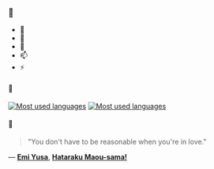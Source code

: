 ### 👋

- 🔭
- 🌱
- 💬
- 📫
- ⚡

#### 🧏

[![Most used languages](https://github-readme-stats-aynah.vercel.app/api/top-langs/?username=aynh&theme=solarized-dark&langs_count=6&layout=compact&hide_title=true)](https://github.com/anuraghazra/github-readme-stats#gh-dark-mode-only)
[![Most used languages](https://github-readme-stats-aynah.vercel.app/api/top-langs/?username=aynh&theme=solarized-light&langs_count=6&layout=compact&hide_title=true)](https://github.com/anuraghazra/github-readme-stats#gh-light-mode-only)

#### 💬

> "You don't have to be reasonable when you're in love."

&mdash; [**Emi Yusa**](https://myanimelist.net/character.php?q=Emi%20Yusa&cat=character), [**Hataraku Maou-sama!**](https://myanimelist.net/search/all?q=Hataraku%20Maou-sama!&cat=all)
